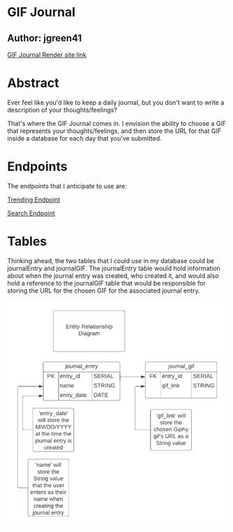 # GIF Journal

Author: jgreen41
--------

[GIF Journal Render site link](https://gif-journal.onrender.com)

Abstract
========
Ever feel like you'd like to keep a daily journal, but you don't want to write a description of your thoughts/feelings?

That's where the GIF Journal comes in. I envision the ability to choose a GIF that represents your thoughts/feelings, and then store the URL for that GIF inside a database for each day that you've submitted.

Endpoints
=========
The endpoints that I anticipate to use are:

[Trending Endpoint](https://developers.giphy.com/docs/api/endpoint/#trending)

[Search Endpoint](https://developers.giphy.com/docs/api/endpoint/#search)

Tables
======
Thinking ahead, the two tables that I could use in my database could be journalEntry and journalGIF. The journalEntry table would hold information about when the journal entry was created, who created it, and would also hold a reference to the journalGIF table that would be responsible for storing the URL for the chosen GIF for the associated journal entry.

![Entity Relationship Diagram](/docs/Entity_Relationship_Diagram_sqc-project-MrDudePerson.png)
